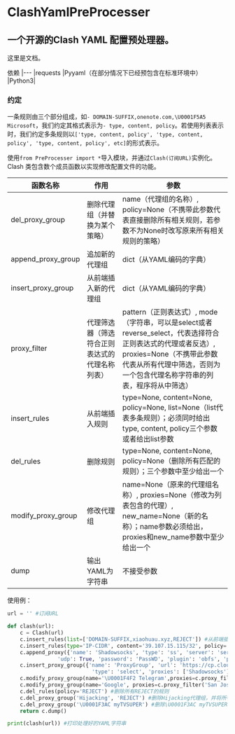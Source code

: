 # ClashYamlPreProcesser  

## 一个开源的Clash YAML 配置预处理器。  

这里是文档。  

  
依赖
|---
|requests
|Pyyaml（在部分情况下已经预包含在标准环境中）
|Python3|
  

### 约定  
一条规则由三个部分组成，如`- DOMAIN-SUFFIX,onenote.com,\U0001F5A5 Microsoft`，我们约定其格式表示为`- type, content, policy`。若使用列表表示时，我们约定多条规则以`['type, content, policy', 'type, content, policy', 'type, content, policy', etc]`的形式表示。  

使用`from PreProcesser import *`导入模块，并通过`Clash(订阅URL)`实例化。  
Clash 类包含数个成员函数以实现修改配置文件的功能。  

  
|函数名称|作用|参数|
|---|---|---
|del_proxy_group|删除代理组（并替换为某个策略）|name（代理组的名称）, policy=None（不携带此参数代表直接删除所有相关规则，若参数不为None时改写原来所有相关规则的策略）
|append_proxy_group|追加新的代理组|dict（从YAML编码的字典）
|insert_proxy_group|从前端插入新的代理组|dict（从YAML编码的字典）
|proxy_filter|代理筛选器（筛选符合正则表达式的代理名称列表）|pattern（正则表达式）, mode（字符串，可以是select或者reverse_select，代表选择符合正则表达式的代理或者反选）, proxies=None（不携带此参数代表从所有代理中筛选，否则为一个包含代理名称字符串的列表，程序将从中筛选）
|insert_rules|从前端插入规则|type=None, content=None, policy=None, list=None（list代表多条规则）；必须同时给出type, content, policy三个参数或者给出list参数
|del_rules|删除规则|type=None, content=None, policy=None（删除所有匹配的规则）；三个参数中至少给出一个
|modify_proxy_group|修改代理组|name=None（原来的代理组名称）, proxies=None（修改为列表包含的代理）, new_name=None（新的名称）；name参数必须给出，proxies和new_name参数中至少给出一个
|dump|输出YAML为字符串|不接受参数|
  

使用例：  
```Python
url = '' #订阅URL

def clash(url):
    c = Clash(url)
    c.insert_rules(list=['DOMAIN-SUFFIX,xiaohuau.xyz,REJECT']) #从前端插入
    c.insert_rules(type='IP-CIDR', content='39.107.15.115/32', policy='REJECT')
    c.append_proxy({'name': 'Shadowsocks', 'type': 'ss', 'server': 'server.com', 'port': '12345', 'cipher': 'chacha20-ietf-poly1305',
                'udp': True, 'password': 'PassWD', 'plugin': 'obfs', 'plugin-opts': {'host': '6d1af65d074041a0.swcdn.apple.com', 'mode': 'http'}})
    c.insert_proxy_group({'name': 'ProxyGroup', 'url': 'https://cp.cloudflare.com/generate_204',
                           'type': 'select', 'proxies': ['Shadowsocks']})
    c.modify_proxy_group(name='\U0001F4F2 Telegram',proxies=c.proxy_filter('Singapore', 'select'))
    c.modify_proxy_group(name='Google', proxies=c.proxy_filter('San Jose', 'reverse_select', proxies = c.proxy_filter('US', 'select')), new_name='谷歌') #将原名称为Google的代理组重命名为谷歌并且将在所有代理中包含US字符串的，在此结果上二次筛选不包含San Jose的作为新的代理。
    c.del_rules(policy='REJECT') #删除所有REJECT的规则
    c.del_proxy_group('Hijacking', 'REJECT') #删除Hijacking代理组，并将所有相关规则改为REJECT
    c.del_proxy_group('\U0001F3AC myTVSUPER') #删除\U0001F3AC myTVSUPER代理组
    return c.dump()

print(clash(url)) #打印处理好的YAML字符串
```
